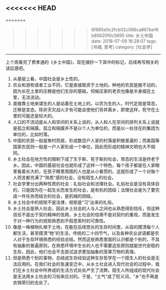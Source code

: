 <<<<<<< HEAD
---
=======
>>>>>>> 6f885e0c2fcb02c066ca867bef6b85620f0c5695
title: 乡土中国
date: 2018-07-09 16:28:07
tags: [书摘, 思考]
category: [社会学]
---

上个周看完了费孝通的《乡土中国》，现在摘抄一下其中的标记，后续再写相关的读后感吧。
<!--more-->

1. 从基层上看，中国社会是乡土性的。
2. 农业和游牧或者工业不同，它是直接取资于土地的。种地的农民是搬不动的，因为长在土里的庄稼是他们生存的基础，伺候庄家的老农也像是半身插在土里，无法流动。
3. 直接靠土地来谋生的人是站着在土地上的。以农为生的人，时代定居是常态，迁移是变态。除非天灾战火才有可能会使他们背井离乡，即使这样，死守在土里的可能还是较大的。
4. 人口的不流动是从人和空间的关系上说的，从人和人在空间的排列关系上说就是孤立和隔膜。孤立和隔膜并不是以个人为单位的，而是以一处住在的集团为单位的，比如村落。
5. 中国的农民一般是聚村而居，形成数百户人家的村落是积极普遍的；而美国等国家农民则一般是一户人家形成一个单位，因此而形成的精神文明也大不相同。
6. 乡土社会在地方性的限制下成了生于斯、死于斯的社会，常态的生活是终老于乡。因此，中国的基层社会也就形成了这样一个特色，每个孩子都是在人家眼里看着长大的，在孩子眼里周围的人也是从小看惯的。这就形成了一个对每个人而言都充满了“熟悉”感的社会，没有陌生人的社会。
7. 社会学里分出两种性质的社会：礼俗社会和法理社会。礼俗社会是没有具体目的，只是因为在一起生长而发生的社会，是有机的团结；法理社会是为了要完成一件任务而结合的社会，是机械的团结。
8. 乡土社会中的规矩不是法律，规矩是“习”出来的礼俗。
9. 乡土社会是熟人社会，因此乡土社会的人与人之间也从熟悉得到信任，但这种信任不是出于契约精神的信用，乡土社会的信用不是对契约的重视，而是发生于对一种行为的规矩熟悉到不假思索时的可靠性。
10. 像是一株植物扎根于土地，在能在后续悠长的生存时间里，从容的摸清每个人都生活，甚至摸清“物”的生活，传统的二十四节气，以及各种农业谚语都是农人对于生存环境熟悉的经验总结。然而这些熟悉里面的认识都是个别的，不具有抽象的普遍原则，在熟悉环境中生长的人也不需要这些原则就能世代安稳的生存，因此，他们也会不去尝试追求更加抽象的笼罩万物的真理。
11. 但是熟悉个别的事物，总结成生存经验这种生存哲学在一个陌生人的社会是无法应用的。在我们社会的急速变迁中，从乡土社会进入现代社会的过程中，我们在乡土社会中所养成的生活方式处处产生了流弊。陌生人所组成的现代社会是无法用乡土社会的习俗来应对的。于是，“土气”成了贬义词，“乡”也不再是衣锦荣归的去处了。
